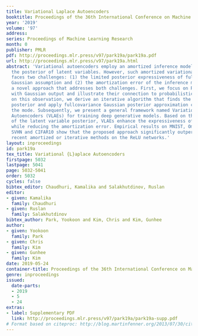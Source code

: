 ```yaml
---
title: Variational Laplace Autoencoders
booktitle: Proceedings of the 36th International Conference on Machine Learning
year: '2019'
volume: '97'
address: 
series: Proceedings of Machine Learning Research
month: 0
publisher: PMLR
pdf: http://proceedings.mlr.press/v97/park19a/park19a.pdf
url: http://proceedings.mlr.press/v97/park19a.html
abstract: 'Variational autoencoders employ an amortized inference model to approximate
  the posterior of latent variables. However, such amortized variational inference
  faces two challenges: (1) the limited posterior expressiveness of fully-factorized
  Gaussian assumption and (2) the amortization error of the inference model. We present
  a novel approach that addresses both challenges. First, we focus on ReLU networks
  with Gaussian output and illustrate their connection to probabilistic PCA. Building
  on this observation, we derive an iterative algorithm that finds the mode of the
  posterior and apply fullcovariance Gaussian posterior approximation centered on
  the mode. Subsequently, we present a general framework named Variational Laplace
  Autoencoders (VLAEs) for training deep generative models. Based on the Laplace approximation
  of the latent variable posterior, VLAEs enhance the expressiveness of the posterior
  while reducing the amortization error. Empirical results on MNIST, Omniglot, Fashion-MNIST,
  SVHN and CIFAR10 show that the proposed approach significantly outperforms other
  recent amortized or iterative methods on the ReLU networks.'
layout: inproceedings
id: park19a
tex_title: Variational {L}aplace Autoencoders
firstpage: 5032
lastpage: 5041
page: 5032-5041
order: 5032
cycles: false
bibtex_editor: Chaudhuri, Kamalika and Salakhutdinov, Ruslan
editor:
- given: Kamalika
  family: Chaudhuri
- given: Ruslan
  family: Salakhutdinov
bibtex_author: Park, Yookoon and Kim, Chris and Kim, Gunhee
author:
- given: Yookoon
  family: Park
- given: Chris
  family: Kim
- given: Gunhee
  family: Kim
date: 2019-05-24
container-title: Proceedings of the 36th International Conference on Machine Learning
genre: inproceedings
issued:
  date-parts:
  - 2019
  - 5
  - 24
extras:
- label: Supplementary PDF
  link: http://proceedings.mlr.press/v97/park19a/park19a-supp.pdf
# Format based on citeproc: http://blog.martinfenner.org/2013/07/30/citeproc-yaml-for-bibliographies/
---
```

